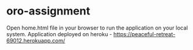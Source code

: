 # oro-assignment
Open home.html file in your browser to run the application on your local system.
Application deployed on heroku -
https://peaceful-retreat-69012.herokuapp.com/
